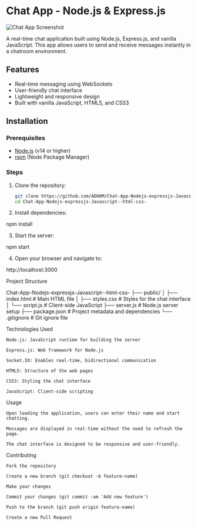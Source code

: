 # Chat App - Node.js & Express.js

![Chat App Screenshot](./public/images/chat-app-screenshot.png)

A real-time chat application built using Node.js, Express.js, and vanilla JavaScript. This app allows users to send and receive messages instantly in a chatroom environment.

## Features

- Real-time messaging using WebSockets
- User-friendly chat interface
- Lightweight and responsive design
- Built with vanilla JavaScript, HTML5, and CSS3

## Installation

### Prerequisites

- [Node.js](https://nodejs.org/) (v14 or higher)
- [npm](https://www.npmjs.com/) (Node Package Manager)

### Steps

1. Clone the repository:

   ```bash
   git clone https://github.com/ADH0M/Chat-App-Nodejs-expressjs-Javascript--html-css-.git
   cd Chat-App-Nodejs-expressjs-Javascript--html-css-

   ```

2. Install dependencies:

npm install

3. Start the server:

npm start

4. Open your browser and navigate to:

http://localhost:3000

Project Structure

Chat-App-Nodejs-expressjs-Javascript--html-css-
├── public/
│ ├── index.html # Main HTML file
│ ├── styles.css # Styles for the chat interface
│ └── script.js # Client-side JavaScript
├── server.js # Node.js server setup
├── package.json # Project metadata and dependencies
└── .gitignore # Git ignore file

Technologies Used

    Node.js: JavaScript runtime for building the server

    Express.js: Web framework for Node.js

    Socket.IO: Enables real-time, bidirectional communication

    HTML5: Structure of the web pages

    CSS3: Styling the chat interface

    JavaScript: Client-side scripting

Usage

    Upon loading the application, users can enter their name and start chatting.

    Messages are displayed in real-time without the need to refresh the page.

    The chat interface is designed to be responsive and user-friendly.

Contributing

    Fork the repository

    Create a new branch (git checkout -b feature-name)

    Make your changes

    Commit your changes (git commit -am 'Add new feature')

    Push to the branch (git push origin feature-name)

    Create a new Pull Request
